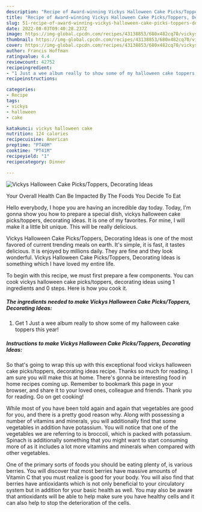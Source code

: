 ```yaml
---
description: "Recipe of Award-winning Vickys Halloween Cake Picks/Toppers, Decorating Ideas"
title: "Recipe of Award-winning Vickys Halloween Cake Picks/Toppers, Decorating Ideas"
slug: 51-recipe-of-award-winning-vickys-halloween-cake-picks-toppers-decorating-ideas
date: 2022-08-03T09:40:28.237Z
image: https://img-global.cpcdn.com/recipes/43138853/680x482cq70/vickys-halloween-cake-pickstoppers-decorating-ideas-recipe-main-photo.jpg
thumbnail: https://img-global.cpcdn.com/recipes/43138853/680x482cq70/vickys-halloween-cake-pickstoppers-decorating-ideas-recipe-main-photo.jpg
cover: https://img-global.cpcdn.com/recipes/43138853/680x482cq70/vickys-halloween-cake-pickstoppers-decorating-ideas-recipe-main-photo.jpg
author: Francis Hoffman
ratingvalue: 4.4
reviewcount: 42752
recipeingredient:
- "1 Just a wee album really to show some of my halloween cake toppers this year"
recipeinstructions:

categories:
- Recipe
tags:
- vickys
- halloween
- cake

katakunci: vickys halloween cake 
nutrition: 124 calories
recipecuisine: American
preptime: "PT40M"
cooktime: "PT41M"
recipeyield: "1"
recipecategory: Dinner

---
```



![Vickys Halloween Cake Picks/Toppers, Decorating Ideas](https://img-global.cpcdn.com/recipes/43138853/680x482cq70/vickys-halloween-cake-pickstoppers-decorating-ideas-recipe-main-photo.jpg)

Your Overall Health Can Be Impacted By The Foods You Decide To Eat

Hello everybody, I hope you are having an incredible day today. Today, I'm gonna show you how to prepare a special dish, vickys halloween cake picks/toppers, decorating ideas. It is one of my favorites. For mine, I will make it a little bit unique. This will be really delicious.



Vickys Halloween Cake Picks/Toppers, Decorating Ideas is one of the most favored of current trending meals on earth. It's simple, it is fast, it tastes delicious. It is enjoyed by millions daily. They are fine and they look wonderful. Vickys Halloween Cake Picks/Toppers, Decorating Ideas is something which I have loved my entire life.


To begin with this recipe, we must first prepare a few components. You can cook vickys halloween cake picks/toppers, decorating ideas using 1 ingredients and 0 steps. Here is how you cook it.

<!--inarticleads1-->

##### The ingredients needed to make Vickys Halloween Cake Picks/Toppers, Decorating Ideas:

1. Get 1 Just a wee album really to show some of my halloween cake toppers this year!




<!--inarticleads2-->

##### Instructions to make Vickys Halloween Cake Picks/Toppers, Decorating Ideas:





So that's going to wrap this up with this exceptional food vickys halloween cake picks/toppers, decorating ideas recipe. Thanks so much for reading. I am sure you will make this at home. There's gonna be interesting food in home recipes coming up. Remember to bookmark this page in your browser, and share it to your loved ones, colleague and friends. Thank you for reading. Go on get cooking!

While most of you have been told again and again that vegetables are good for you, and there is a pretty good reason why. Along with possessing a number of vitamins and minerals, you will additionally find that some vegetables in addition have potassium. You will notice that one of the vegetables we are referring to is broccoli, which is packed with potassium. Spinach is additionally something that you might want to start consuming more of as it includes a lot more vitamins and minerals when compared with other vegetables.

One of the primary sorts of foods you should be eating plenty of, is various berries. You will discover that most berries have massive amounts of Vitamin C that you must realize is good for your body. You will also find that berries have antioxidants which is not only beneficial to your circulatory system but in addition for your basic health as well. You may also be aware that antioxidants will be able to help make sure you have healthy cells and it can also help to stop the deterioration of the cells.
